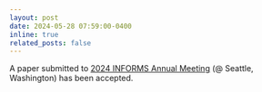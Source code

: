 ```yaml
---
layout: post
date: 2024-05-28 07:59:00-0400
inline: true
related_posts: false
---
```


A paper submitted to [2024 INFORMS Annual Meeting](https://meetings.informs.org/wordpress/seattle2024/) (@ Seattle, Washington) has been accepted.